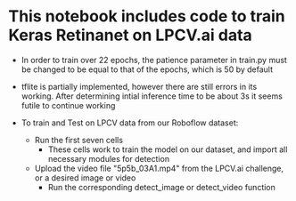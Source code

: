 # This notebook includes code to train Keras Retinanet on LPCV.ai data

- In order to train over 22 epochs, the patience parameter in train.py must be changed to be equal to that of the epochs, which is 50 by default
- tflite is partially implemented, however there are still errors in its working. After determining intial inference time to be about 3s it seems futile to continue working

- To train and Test on LPCV data from our Roboflow dataset:
  - Run the first seven cells
    - These cells work to train the model on our dataset, and import all necessary modules for detection
  - Upload the video file "5p5b_03A1.mp4" from the LPCV.ai challenge, or a desired image or video
    - Run the corresponding detect_image or detect_video function
